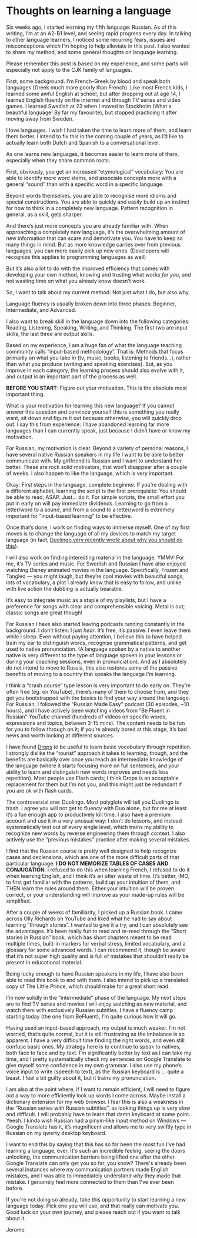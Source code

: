 # Thoughts on learning a language

Six weeks ago, I started learning my fifth language: Russian. As of this writing, I’m at an A2-B1 level, and seeing rapid progress every day. In talking to other language learners, I noticed some recurring fears, issues and misconceptions which I’m hoping to help alleviate in this post. I also wanted to share my method, and some general thoughts on language learning.

Please remember this post is based on my experience, and some parts will especially not apply to the CJK family of languages.

First, some background. I’m French-Greek by blood and speak both languages (Greek much more poorly than French). Like most French kids, I learned some awful English at school, but after dropping out at age 14, I learned English fluently on the internet and through TV series and video games. I learned Swedish at 23 when I moved to Stockholm (What a beautiful language! By far my favourite), but stopped practicing it after moving away from Sweden.

I love languages. I wish I had taken the time to learn more of them, and learn them better. I intend to fix this in the coming couple of years, as I’d like to actually learn both Dutch and Spanish to a conversational level.

As one learns new languages, it becomes easier to learn more of them, especially when they share common roots.

First, obviously, you get an increased “etymological” vocabulary: You are able to identify more word stems, and associate concepts more with a general “sound” than with a specific word in a specific language.

Beyond words themselves, you are able to recognise more idioms and special constructions. You are able to quickly and easily build up an instinct for how to think in a completely new language. Pattern recognition in general, as a skill, gets sharper.

And there’s just more concepts you are already familiar with. When approaching a completely new language, it’s the overwhelming amount of new information that can scare and demotivate you. You have to keep so many things in mind. But as more knowledge carries over from previous languages, you can more easily pick up new ones. (Developers will recognize this applies to programming languages as well)

But it’s also a lot to do with the improved efficiency that comes with developing your own method, knowing and trusting what works *for you*, and not wasting time on what you already know doesn’t work.

So, I want to talk about my current method: Not just what I do, but also why. 

Language fluency is usually broken down into three phases: Beginner, Intermediate, and Advanced. 

I also want to break skill in the language down into the following categories: Reading, Listening, Speaking, Writing, and Thinking. The first two are input skills, the last three are output skills.

Based on my experience, I am a huge fan of what the language teaching community calls “input-based methodology”. That is: Methods that focus primarily on what you take *in* (tv, music, books, listening to friends…), rather than what you produce (writing and speaking exercises). But, as you improve in each category, the learning process should also evolve with it, and output is an important part of the process as well.

**BEFORE YOU START**: Figure out your motivation. This is the absolute most important thing.

What is your motivation for learning this new language? If you cannot answer this question and convince yourself this is something you really want, sit down and figure it out because otherwise, you will quickly drop out. I say this from experience: I have abandoned learning far more languages than I can currently speak, just because I didn’t have or know my motivation.

For Russian, my motivation is clear. Beyond a variety of personal reasons, I have several native Russian speakers in my life I want to be able to better communicate with. My girlfriend is Russian and I want to understand her better. These are rock solid motivators, that won’t disappear after a couple of weeks. I also happen to like the language, which is very important.

Okay: First steps in the language, complete beginner. If you’re dealing with a different alphabet, learning the script is the first prerequisite: You should be able to read, ASAP. Just… do it. For simple scripts, the small effort you put in early on will pay immediate dividends. Learning to go from a letter/word to a sound, and from a sound to a letter/word is extremely important for “input-based learning” to be effective.

Once that’s done, I work on finding ways to immerse myself. One of my first moves is to change the language of all my devices to match my target language (in fact, [Duolingo very recently wrote about why you should do this](https://blog.duolingo.com/how-to-change-your-phone-language/)).

I will also work on finding interesting material in the language. YMMV: For me, it’s TV series and music. For Swedish and Russian I have also enjoyed watching Disney animated movies in the language. Specifically, Frozen and Tangled — you might laugh, but they’re cool movies with beautiful songs, lots of vocabulary, a plot I already know that is easy to follow, and unlike with live action the dubbing is actually bearable.

It’s easy to integrate music as a staple of my playlists, but I have a preference for songs with clear and comprehensible voicing. Metal is out; classic songs are great though!

For Russian I have also started leaving podcasts running constantly in the background. I don’t listen: I just *hear*. It’s free, it’s passive. I even leave them while I sleep. Even without paying attention, I believe this to have helped train my ear to distinguish words, recognise grammatical patterns, and get used to native pronunciation. (A language spoken by a native to another native is very different to the type of language spoken in your lessons or during your coaching sessions, even in pronunciation). And as I absolutely do not intend to move to Russia, this also restores some of the passive benefits of moving to a country that speaks the language I’m learning.

I think a “crash course” type lesson is very important to do early on. They’re often free (eg. on YouTube), there’s many of them to choose from, and they get you bootstrapped with the basics to find your way around the language. For Russian, I followed the “Russian Made Easy” podcast (30 episodes, ~10 hours), and I have actively been watching videos from “Be Fluent in Russian” YouTube channel (hundreds of videos on specific words, expressions and topics, between 3-15 mins). The content needs to be fun for you to follow through on it; if you’re already bored at this stage, it’s bad news and worth looking at different sources.

I have found [Drops](https://languagedrops.com/) to be useful to learn basic vocabulary through repetition. I strongly dislike the “tourist” approach it takes to learning, though, and the benefits are basically over once you reach an intermediate knowledge of the language (where it starts focusing more on full sentences, and your ability to learn and distinguish new words improves and needs less repetition). Most people use Flash cards; I think Drops is an acceptable replacement for them but I’m not you, and this might just be redundant if you are ok with flash cards.

The controversial one: Duolingo. Most polyglots will tell you Duolingo is trash. I agree you will not get to fluency with Duo alone, but for me at least it’s a fun enough app to productively kill time. I also have a premium account and use it in a very unusual way: I don’t do lessons, and instead systematically test out of every single level, which trains my ability to recognize new words by reverse engineering them through context. I also actively use the “previous mistakes” practice after making several mistakes.

I find that the Russian course is pretty well designed to help recognize cases and declensions, which are one of the more difficult parts of that particular language. **I DO NOT MEMORIZE TABLES OF CASES AND CONJUGATION**. I refused to do this when learning French, I refused to do it when learning English, and I think it’s an utter waste of time. It’s better, IMO, to first get familiar with the patterns, build up your intuition of them, and THEN learn the rules around them. Either your intuition will be proven correct, or your understanding will improve as your made-up rules will be simplified.

After a couple of weeks of familiarity, I picked up a Russian book. I came across Olly Richards on YouTube and liked what he had to say about learning “through stories”. I wanted to give it a try, and I can absolutely see the advantages. It’s been really fun to read and re-read through the “Short stories in Russian” book, which has short chapters meant to be read multiple times, built-in markers for verbal stress, limited vocabulary, and a glossary for some advanced words. I can recommend it, though be aware that it’s not super high quality and is full of mistakes that shouldn’t really be present in educational material.

Being lucky enough to have Russian speakers in my life, I have also been able to read this book to and with them. I also intend to pick up a translated copy of The Little Prince, which should make for a great short read.

I’m now solidly in the “intermediate” phase of the language. My next steps are to find TV series and movies I will enjoy watching as *new* material, and watch them with exclusively Russian subtitles. I have a fluency camp starting today (the one from BeFluent), I’m quite curious how it will go.

Having used an input-based approach, my output is much weaker. I’m not worried, that’s quite normal, but it is still frustrating as the imbalance is so apparent. I have a very difficult time finding the right words, and even still confuse basic ones. My strategy here is to continue to speak to natives, both face to face and by text. I’m significantly better by text as I can take my time, and I pretty systematically check my sentences on Google Translate to give myself some confidence in my own grammar. I also use my phone’s voice input to write (speech to text), as the Russian keyboard is … quite a beast. I feel a bit guilty about it, but it trains my pronunciation.

I am also at the point where, if I want to remain efficient, I will need to figure out a way to more efficiently look up words I come across. Maybe install a dictionary extension for my web browser. I fear this is also a weakness in the “Russian series with Russian subtitles”, as looking things up is very slow and difficult. I will probably have to learn that damn keyboard at some point. Yeesh. I kinda wish Russian had a pinyin-like input method on Windows — Google Translate has it, it’s magnificent and allows me to very swiftly type in Russian on my qwerty desktop keyboard.

I want to end this by saying that this has so far been the most fun I've had learning a language, ever. It's such an incredible feeling, seeing the doors unlocking, the communication barriers being lifted one after the other. Google Translate can only get you so far, you know? There's already been several instances where my communication partners made English mistakes, and I was able to immediately understand *why* they made that mistake. I genuinely feel more connected to them than I've ever been before.

If you're not doing so already, take this opportunity to start learning a new language today. Pick one you will use, and that really can motivate you. Good luck on your own journey, and please reach out if you want to talk about it.

Jerome

